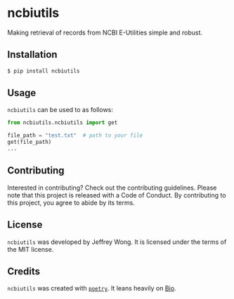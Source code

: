 # ncbiutils

Making retrieval of records from NCBI E-Utilities simple and robust.

## Installation

```bash
$ pip install ncbiutils
```

## Usage

`ncbiutils` can be used to as follows:

```python
from ncbiutils.ncbiutils import get

file_path = "test.txt"  # path to your file
get(file_path)
...
```

## Contributing

Interested in contributing? Check out the contributing guidelines.
Please note that this project is released with a Code of Conduct.
By contributing to this project, you agree to abide by its terms.

## License

`ncbiutils` was developed by Jeffrey Wong. It is licensed under the terms of the MIT license.

## Credits

`ncbiutils` was created with [`poetry`](https://python-poetry.org/). It leans heavily on [Bio](https://biopython.org/docs/1.75/api/Bio.html).